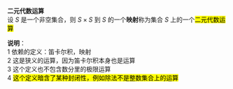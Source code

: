 **二元代数运算**    
设 $S$ 是一个非空集合，则 $S\times S$ 到 $S$ 的一个**映射**称为集合 $S$ 上的一个<mark>二元代数运算</mark>    
    
**说明**：    
1 依赖的定义：笛卡尔积，映射    
2 这是狭义的运算，因为笛卡尔积本身也是运算    
3 这个定义也不包含数分里的极限运算    
4 <mark>这个定义暗含了某种封闭性，例如除法不是整数集合上的运算</mark>    
